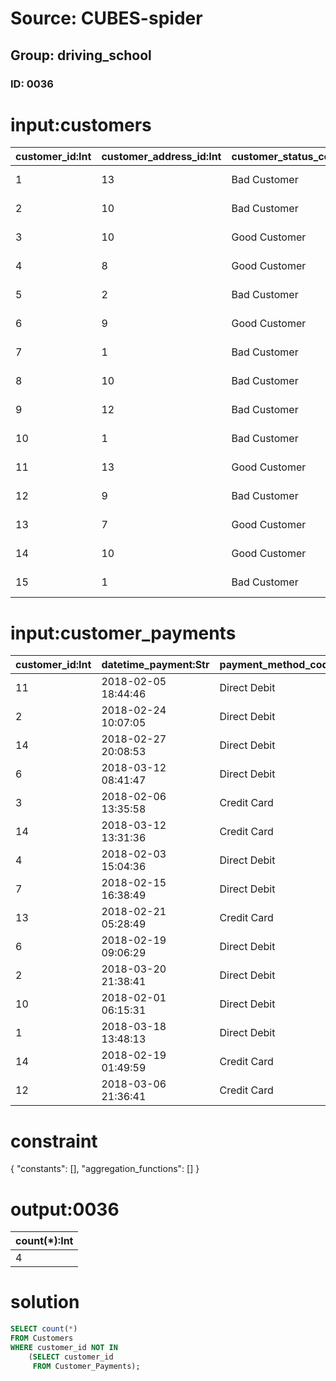 # Source: CUBES-spider
## Group: driving_school
### ID: 0036

# input:customers

| customer_id:Int | customer_address_id:Int | customer_status_code:Str | date_became_customer:Str | date_of_birth:Str | first_name:Str | last_name:Str | amount_outstanding:Dbl | email_address:Str | phone_number:Str | cell_mobile_phone_number:Str |
|---|---|---|---|---|---|---|---|---|---|---|
| 1 | 13 | Bad Customer | 2016-05-11 17:03:48 | 1998-12-15 13:24:40 | Carole | Bernhard | 255.0 | everette.goyette@example.org | 07278206718 | 861-638-9797 |
| 2 | 10 | Bad Customer | 2015-11-16 22:52:14 | 1995-07-17 12:13:16 | Genevieve | Terry | 7256.0 | huel.jana@example.org | +14(5)2351480248 | 578-518-4785x612 |
| 3 | 10 | Good Customer | 2016-04-08 00:28:15 | 1994-06-21 01:34:56 | Clara | Ortiz | 9443.0 | hilario.sporer@example.org | 374-483-2758x85087 | 1-197-686-2849x8761 |
| 4 | 8 | Good Customer | 2016-07-22 15:53:44 | 1993-02-07 05:40:26 | Jordy | Tromp | 3751.0 | afranecki@example.com | 218.550.1362 | 081-097-3684 |
| 5 | 2 | Bad Customer | 2017-11-12 04:34:44 | 1991-02-10 00:42:17 | Millie | Bruen | 5687.0 | asha.kilback@example.org | 1-618-535-9750 | 00659133944 |
| 6 | 9 | Good Customer | 2017-04-16 05:12:21 | 1993-03-08 08:48:42 | Amya | Spinka | 3900.0 | kozey.citlalli@example.org | 1-673-962-8158x7646 | (780)719-4206x033 |
| 7 | 1 | Bad Customer | 2015-06-24 03:50:04 | 1996-11-07 05:30:55 | Marina | Koelpin | 8144.0 | mayert.judy@example.com | (662)490-3108 | 848-099-2095x785 |
| 8 | 10 | Bad Customer | 2017-10-05 14:15:46 | 1998-09-18 04:45:01 | Dianna | Trantow | 9500.0 | kroberts@example.org | 206-054-0689x05861 | 739-333-6966x187 |
| 9 | 12 | Bad Customer | 2016-02-17 08:26:23 | 1991-12-05 02:50:15 | Leif | Mertz | 7093.0 | mariela28@example.org | 753.921.0871 | 1-387-258-1016x96963 |
| 10 | 1 | Bad Customer | 2017-11-25 01:42:26 | 1996-08-29 00:03:08 | Rylan | Goodwin | 1000.0 | nichole59@example.com | 1-387-884-0656 | +45(6)4872981083 |
| 11 | 13 | Good Customer | 2016-11-30 10:37:41 | 1994-05-07 01:32:16 | Ray | Kohler | 9447.0 | karina.carroll@example.net | (297)122-0086 | 577-584-4864 |
| 12 | 9 | Bad Customer | 2016-05-13 07:38:23 | 1993-07-09 11:11:36 | Omer | Leuschke | 2099.0 | myrl.lind@example.net | 417.136.2900x672 | 200.830.8723 |
| 13 | 7 | Good Customer | 2016-09-04 23:08:20 | 1988-09-19 14:45:56 | Sigrid | Schmeler | 2255.0 | wehner.harold@example.com | 192-395-2411 | +57(9)4602098297 |
| 14 | 10 | Good Customer | 2016-03-18 06:14:18 | 1996-05-23 01:21:54 | Estelle | Grant | 5494.0 | ehowell@example.com | 1-875-045-0806 | 1-401-108-8016x078 |
| 15 | 1 | Bad Customer | 2015-09-25 13:59:21 | 1996-08-30 06:17:50 | Dameon | Sanford | 9332.0 | kitty.hand@example.net | (729)396-4354x3576 | (630)964-2426 |

# input:customer_payments

| customer_id:Int | datetime_payment:Str | payment_method_code:Str | amount_payment:Dbl |
|---|---|---|---|
| 11 | 2018-02-05 18:44:46 | Direct Debit | 9570.93 |
| 2 | 2018-02-24 10:07:05 | Direct Debit | 8180.26 |
| 14 | 2018-02-27 20:08:53 | Direct Debit | 4610.26 |
| 6 | 2018-03-12 08:41:47 | Direct Debit | 4032.33 |
| 3 | 2018-02-06 13:35:58 | Credit Card | 787.12 |
| 14 | 2018-03-12 13:31:36 | Credit Card | 6970.98 |
| 4 | 2018-02-03 15:04:36 | Direct Debit | 6311.37 |
| 7 | 2018-02-15 16:38:49 | Direct Debit | 4773.16 |
| 13 | 2018-02-21 05:28:49 | Credit Card | 7440.34 |
| 6 | 2018-02-19 09:06:29 | Direct Debit | 5475.26 |
| 2 | 2018-03-20 21:38:41 | Direct Debit | 1708.18 |
| 10 | 2018-02-01 06:15:31 | Direct Debit | 6782.84 |
| 1 | 2018-03-18 13:48:13 | Direct Debit | 9886.62 |
| 14 | 2018-02-19 01:49:59 | Credit Card | 3073.98 |
| 12 | 2018-03-06 21:36:41 | Credit Card | 9414.74 |

# constraint

{
  "constants": [],
  "aggregation_functions": []
}

# output:0036

| count(*):Int |
|---|
| 4 |

# solution

```sql
SELECT count(*)
FROM Customers
WHERE customer_id NOT IN
    (SELECT customer_id
     FROM Customer_Payments);
```

